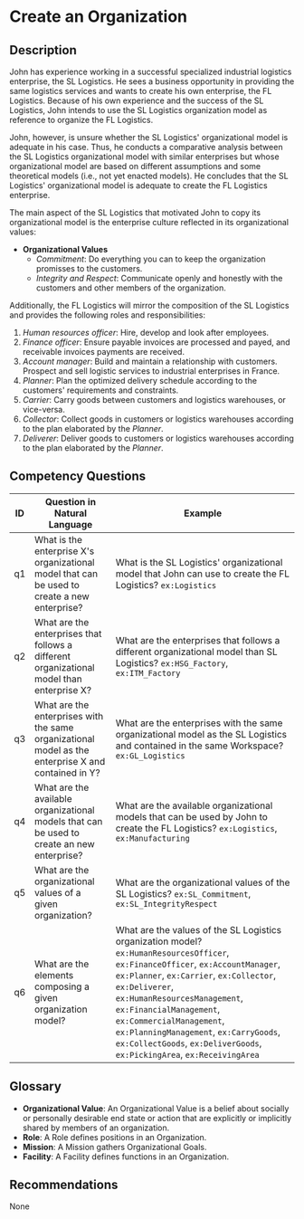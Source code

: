 # Create an Organization

## Description
John has experience working in a successful specialized industrial logistics enterprise, the SL Logistics. He sees a business opportunity in providing the same logistics services and wants to create his own enterprise, the FL Logistics. Because of his own experience and the success of the SL Logistics, John intends to use the SL Logistics organization model as reference to organize the FL Logistics.

John, however, is unsure whether the SL Logistics' organizational model is adequate in his case. Thus, he conducts a comparative analysis between the SL Logistics organizational model with similar enterprises but whose organizational model are based on different assumptions and some theoretical models (i.e., not yet enacted models). He concludes that the SL Logistics' organizational model is adequate to create the FL Logistics enterprise.

The main aspect of the SL Logistics that motivated John to copy its organizational model is the enterprise culture reflected in its organizational values:

* **Organizational Values**
  + _Commitment_: Do everything you can to keep the organization promisses to the customers.
  + _Integrity and Respect_: Communicate openly and honestly with the customers and other members of the organization.

Additionally, the FL Logistics will mirror the composition of the SL Logistics and provides the following roles and responsibilities:
  1. _Human resources officer_: Hire, develop and look after employees.
  2. _Finance officer_: Ensure payable invoices are processed and payed, and receivable invoices payments are received.
  3. _Account manager_: Build and maintain a relationship with customers. Prospect and sell logistic services to industrial enterprises in France.
  4. _Planner_: Plan the optimized delivery schedule according to the customers' requirements and constraints.
  5. _Carrier_: Carry goods between customers and logistics warehouses, or vice-versa.
  6. _Collector_: Collect goods in customers or logistics warehouses according to the plan elaborated by the _Planner_.
  7. _Deliverer_: Deliver goods to customers or logistics warehouses according to the plan elaborated by the _Planner_.

## Competency Questions

| ID | Question in Natural Language | Example |
|----|------------------------------|---------|
| q1 | What is the enterprise X's organizational model that can be used to create a new enterprise?        | What is the SL Logistics' organizational model that John can use to create the FL Logistics? `ex:Logistics`                            |
| q2 | What are the enterprises that follows a different organizational model than enterprise X?           | What are the enterprises that follows a different organizational model than SL Logistics? `ex:HSG_Factory`, `ex:ITM_Factory`           |
| q3 | What are the enterprises with the same organizational model as the enterprise X and contained in Y? | What are the enterprises with the same organizational model as the SL Logistics and contained in the same Workspace? `ex:GL_Logistics` |
| q4 | What are the available organizational models that can be used to create an new enterprise?          | What are the available organizational models that can be used by John to create the FL Logistics? `ex:Logistics`, `ex:Manufacturing`   |
| q5 | What are the organizational values of a given organization?                                         | What are the organizational values of the SL Logistics? `ex:SL_Commitment`, `ex:SL_IntegrityRespect`                                   |
| q6 | What are the elements composing a given organization model?                                         | What are the values of the SL Logistics organization model? `ex:HumanResourcesOfficer`, `ex:FinanceOfficer`, `ex:AccountManager`, `ex:Planner`, `ex:Carrier`, `ex:Collector`, `ex:Deliverer`, `ex:HumanResourcesManagement`, `ex:FinancialManagement`, `ex:CommercialManagement`, `ex:PlanningManagement`, `ex:CarryGoods`, `ex:CollectGoods`, `ex:DeliverGoods`, `ex:PickingArea`, `ex:ReceivingArea`                                                 |

## Glossary

* **Organizational Value**: An Organizational Value is a belief about socially or personally desirable end state or action that are explicitly or implicitly shared by members of an organization.
* **Role**: A Role defines positions in an Organization.
* **Mission**: A Mission gathers Organizational Goals.
* **Facility**: A Facility defines functions in an Organization.

## Recommendations

None
